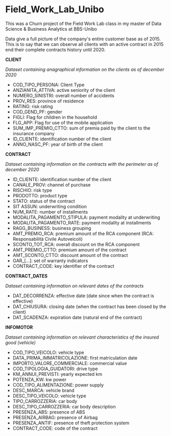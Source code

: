 # Field_Work_Lab_Unibo

This was a Churn project of the Field Work Lab class in my master of Data Science &amp; Business Analytics at BBS-Unibo

Data give a full picture of the company's entire customer base as of 2015.
This is to say that we can observe all clients with an active contract in 2015 end their complete contracts history until 2020.

**CLIENT**

<i>Dataset containing anagraphical information on the clients as of december 2020</i>

- COD_TIPO_PERSONA: Client Type
- ANZIANITA_ATTIVA: active seniority of the client
- NUMERO_SINISTRI: overall number of accidents
- PROV_RES: province of residence
- RATING: risk rating
- COD_GEND_PF: gender
- FIGLI: Flag for children in the household
- FLG_APP: Flag for use of the mobile application
- SUM_IMP_PREMIO_CTTO: sum of premia paid by the client to the insurance company
- ID_CLIENTE: identification number of the client
- ANNO_NASC_PF: year of birth of the client

**CONTRACT**

<i>Dataset containing information on the contracts with the perimeter as of december 2020</i>

- ID_CLIENTE: identification number of the client
- CANALE_PROV: channel of purchase
- RISCHIO: risk type
- PRODOTTO: product type
- STATO: status of the contract
- SIT ASSUN: underwriting condition
- NUM_RATE: number of installments
- MODALITA_PAGAMENTO_STIPULA: payment modality at underwriting
- MODALITA_PAGAMENTO_RATE: payment modality at installments
- RAGG_BUSINESS: business grouping
- AMT_PREMIO_RCA: premium amount of the RCA component (RCA: Responsabilità Civile Autoveicoli)
- SCONTO_TOT_RCA: overall discount on the RCA component
- AMT_PREMIO_CTTO: premium amount of the contract
- AMT_SCONTO_CTTO: discount amount of the contract
- GAR_[...]: set of warranty indicators
- CONTRACT_CODE: key identifier of the contract

**CONTRACT_DATES**

<i>Dataset containing information on relevant dates of the contracts</i>

- DAT_DECORRENZA: effective date (date since when the contract is effective)
- DAT_CHIUSURA: closing date (when the contract has been closed by the client)
- DAT_SCADENZA: expiration date (natural end of the contract)

**INFOMOTOR**

<i>Dataset containing information on relevant characteristics of the insured good (vehicle)</i>

- COD_TIPO_VEICOLO: vehicle type
- DATA_PRIMA_IMMATRICOLAZIONE: first matriculation date
- IMPORTO_VALORE_COMMERCIALE: commercial value
- COD_TIPOLOGIA_GUIDATORI: drive type
- KM_ANNUI_PREVISTI: yearly expected km
- POTENZA_KW: kw power
- COD_TIPO_ALIMENTAZIONE: power supply
- DESC_MARCA: vehicle brand
- DESC_TIPO_VEICOLO: vehicle type
- TIPO_CARROZZERIA: car body
- DESC_TIPO_CARROZZERIA: car body description
- PRESENZA_ABS: presence of ABS
- PRESENZA_AIRBAG: presence of Airbag
- PRESENZA_ANTIF: presence of theft protection system
- CONTRACT_CODE: code of the contract

